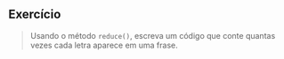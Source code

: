 ## Exercício
> Usando o método `reduce()`, escreva um código que conte quantas vezes cada letra aparece em uma frase.